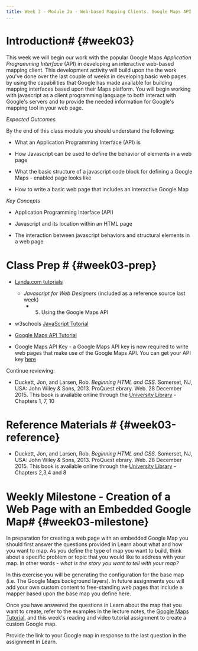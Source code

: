 ```yaml
---
title: Week 3 - Module 2a - Web-based Mapping Clients. Google Maps API
...
```



<!---------------------------------------------------------------------------->
<!-- Week 03 ----------------------------------------------------------------->
<!-- Lecture 02 a 02 a ------------------------------------------------------->
<!-- Web-based Mapping Clients------------------------------------------------>
<!-- Google Maps API---------------------------------------------------------->
<!---------------------------------------------------------------------------->


# Introduction# {#week03}

This week we will begin our work with the popular Google Maps _Application Programming Interface_ (API) in developing an interactive web-based mapping client. This development activity will build upon the the work you've done over the last couple of weeks in developing basic web pages by using the capabilities that Google has made available for building mapping interfaces based upon their Maps platform. You will begin working with javascript as a client programming language to both interact with Google's servers and to provide the needed information for Google's mapping tool in your web page.

*Expected Outcomes*

By the end of this class module you should understand the following:

* What an Application Programming Interface (API) is

* How Javascript can be used to define the behavior of elements in a web page

* What the basic structure of a javascript code block for defining a Google Maps - enabled page looks like

* How to write a basic web page that includes an interactive Google Map


*Key Concepts*

* Application Programming Interface (API)

* Javascript and its location within an HTML page

* The interaction between javascript behaviors and structural elements in a web page

# Class Prep # {#week03-prep}

* [Lynda.com tutorials](http://www.lynda.com/SharedPlaylist/2b710369c9ec4d8c964467225c6610ad?org=unm.edu)

	* *Javascript for Web Designers* (included as a reference source last week)
		* 5. Using the Google Maps API

* w3schools [JavaScript Tutorial](http://www.w3schools.com/js/)

* [Google Maps API Tutorial](http://code.google.com/apis/maps/documentation/javascript/tutorial.html)

* Google Maps API Key - a Google Maps API key is now required to write web pages that make use of the Google Maps API. You can get your API key [here](https://developers.google.com/maps/documentation/javascript/get-api-key)


Continue reviewing:

*  Duckett, Jon, and Larsen, Rob. *Beginning HTML and CSS*. Somerset, NJ, USA: John Wiley & Sons, 2013. ProQuest ebrary. Web. 28 December 2015. This book is available online through the [University Library](http://site.ebrary.com.libproxy.unm.edu/lib/unma/detail.action?docID=10667426) - Chapters 1, 7, 10


# Reference Materials # {#week03-reference}

*  Duckett, Jon, and Larsen, Rob. *Beginning HTML and CSS*. Somerset, NJ, USA: John Wiley & Sons, 2013. ProQuest ebrary. Web. 28 December 2015. This book is available online through the [University Library](http://site.ebrary.com.libproxy.unm.edu/lib/unma/detail.action?docID=10667426) - Chapters 2,3,4 and 8

# Weekly Milestone - Creation of a Web Page with an Embedded Google Map# {#week03-milestone}

In preparation for creating a web page with an embedded Google Map you should first answer the questions provided in Learn about what and how you want to map. As you define the type of map you want to build, think about a specific problem or topic that you would like to address with your map. In other words - *what is the story you want to tell with your map?*

In this exercise you will be generating the configuration for the base map (i.e. The Google Maps background layers). In  future assignments you will add your own custom content to free-standing web pages that include a mapper based upon the base map you define here.

Once you have answered the questions in Learn about the map that you want to create, refer to the examples in the lecture notes, the [Google Maps Tutorial](http://code.google.com/apis/maps/documentation/javascript/tutorial.html), and this week's reading and video tutorial assignment to create a custom Google map.

Provide the link to your Google map in response to the last question in the assignment in Learn. 

